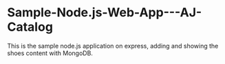 # Sample-Node.js-Web-App---AJ-Catalog

This is the sample node.js application on express, adding and showing the shoes content with MongoDB.
